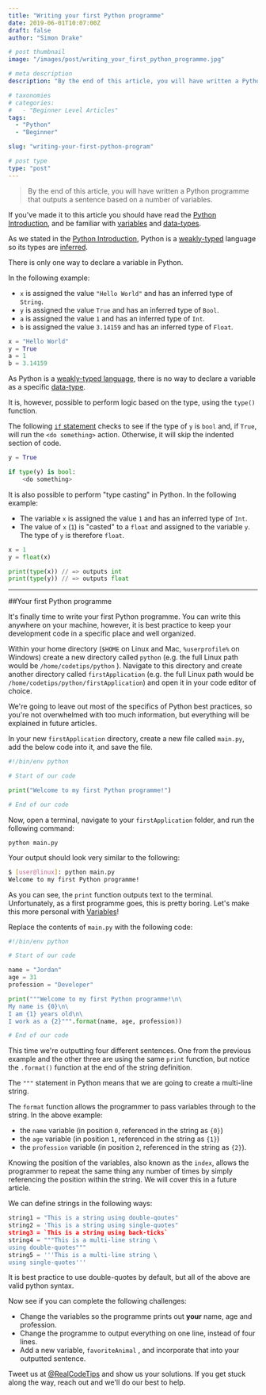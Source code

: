 ```yaml
---
title: "Writing your first Python programme"
date: 2019-06-01T10:07:00Z
draft: false
author: "Simon Drake"

# post thumbnail
image: "/images/post/writing_your_first_python_programme.jpg"

# meta description
description: "By the end of this article, you will have written a Python program that outputs a sentence based on a number of variables."

# taxonomies
# categories:
#   - "Beginner Level Articles"
tags:
  - "Python"
  - "Beginner"

slug: "writing-your-first-python-program"

# post type
type: "post"
---
```



>By the end of this article, you will have written a Python programme that outputs a sentence based on a number of variables.

If you've made it to this article you should have read the [Python Introduction](https://www.codetips.co.uk/languages/python/python-introduction/), and be familiar with [variables](https://www.codetips.co.uk/beginner/what-is-a-variable/) and [data-types](https://www.codetips.co.uk/beginner/what-is-a-data-type/).

As we stated in the [Python Introduction](https://www.codetips.co.uk/languages/python/python-introduction/), Python is a [weakly-typed](https://www.codetips.co.uk/intermediate/translation-and-types/) language so its types are [inferred](https://www.codetips.co.uk/intermediate/translation-and-types/). 

There is only one way to declare a variable in Python.

In the following example:
* `x` is assigned the value `"Hello World"` and has an inferred type of `String`.
* `y` is assigned the value `True` and has an inferred type of `Bool`.
* `a` is assigned the value `1` and has an inferred type of `Int`.
* `b` is assigned the value `3.14159` and has an inferred type of `Float`.

```python
x = "Hello World"
y = True
a = 1
b = 3.14159
```



As Python is a [weakly-typed language](https://www.codetips.co.uk/intermediate/translation-and-types/), there is no way to declare a variable as a specific [data-type](https://www.codetips.co.uk/beginner/what-is-a-data-type/). 

It is, however, possible to perform logic based on the type, using the `type()` function. 

The following [`if` statement](https://www.codetips.co.uk/beginner/what-is-an-if-statement/) checks to see if the type of `y` is `bool` and, if `True`, will run the `<do something>` action. Otherwise, it will skip the indented section of code. 

```python
y = True

if type(y) is bool:
    <do something>
```

It is also possible to perform "type casting" in Python. In the following example:

* The variable `x` is assigned the value `1` and has an inferred type of `Int`.
* The value of `x` (`1`) is "casted" to a `float` and assigned to the variable `y`. The type of `y` is therefore `float`.

```python
x = 1
y = float(x)

print(type(x)) // => outputs int 
print(type(y)) // => outputs float
```

---

##Your first Python programme

It's finally time to write your first Python programme. You can write this anywhere on your machine, however, it is best practice to keep your development code in a specific place and well organized.

Within your home directory (`$HOME` on Linux and Mac, `%userprofile%` on Windows) create a new directory called `python` (e.g. the full Linux path would be `/home/codetips/python` ). Navigate to this directory and create another directory called `firstApplication` (e.g. the full Linux path would be `/home/codetips/python/firstApplication`) and open it in your code editor of choice.

We're going to leave out most of the specifics of Python best practices, so you're not overwhelmed with too much information, but everything will be explained in future articles.

In your new `firstApplication` directory, create a new file called `main.py`, add the below code into it, and save the file.

```python
#!/bin/env python

# Start of our code

print("Welcome to my first Python programme!")

# End of our code

```



Now, open a terminal, navigate to your `firstApplication` folder, and run the following command:

`python main.py`

Your output should look very similar to the following:

```bash
$ [user@linux]: python main.py
Welcome to my first Python programme!
```



As you can see, the `print` function outputs text to the terminal. Unfortunately, as a first programme goes, this is pretty boring. Let's make this more personal with [Variables](https://www.codetips.co.uk/beginner/what-is-a-variable/)!

Replace the contents of `main.py` with the following code:
```python
#!/bin/env python

# Start of our code

name = "Jordan"
age = 31
profession = "Developer"

print("""Welcome to my first Python programme!\n\
My name is {0}\n\
I am {1} years old\n\
I work as a {2}""".format(name, age, profession))

# End of our code
```



This time we're outputting four different sentences. One from the previous example and the other three are using the same `print` function, but notice the `.format()` function at the end of the string definition. 

The `"""` statement in Python means that we are going to create a multi-line string. 

The `format` function allows the programmer to pass variables through to the string. In the above example:

* the `name` variable (in position `0`, referenced in the string as `{0}`)
* the `age` variable (in position `1`, referenced in the string as `{1}`)
* the `profession` variable (in position `2`, referenced in the string as `{2}`).

Knowing the position of the variables, also known as the `index`, allows the programmer to repeat the same thing any number of times by simply referencing the position within the string. We will cover this in a future article.


We can define strings in the following ways:

```python
string1 = "This is a string using double-qoutes"
string2 = 'This is a string using single-quotes"
string3 = `This is a string using back-ticks`
string4 = """This is a multi-line string \
using double-quotes"""
string5 = '''This is a multi-line string \
using single-quotes'''
```



It is best practice to use double-quotes by default, but all of the above are valid python syntax.

Now see if you can complete the following challenges:

* Change the variables so the programme prints out **your** name, age and profession.
* Change the programme to output everything on one line, instead of four lines.
* Add a new variable, `favoriteAnimal` , and incorporate that into your outputted sentence. 

Tweet us at [@RealCodeTips](https://twitter.com/realcodetips) and show us your solutions. If you get stuck along the way, reach out and we'll do our best to help.




